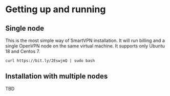 # Getting up and running


## Single node

This is the most simple way of SmartVPN installation. It will run billing and a single OpenVPN node on the same virtual machine.
It supports only Ubuntu 18 and Centos 7.

`curl https://bit.ly/2EswjmQ | sudo bash`

## Installation with multiple nodes

TBD
